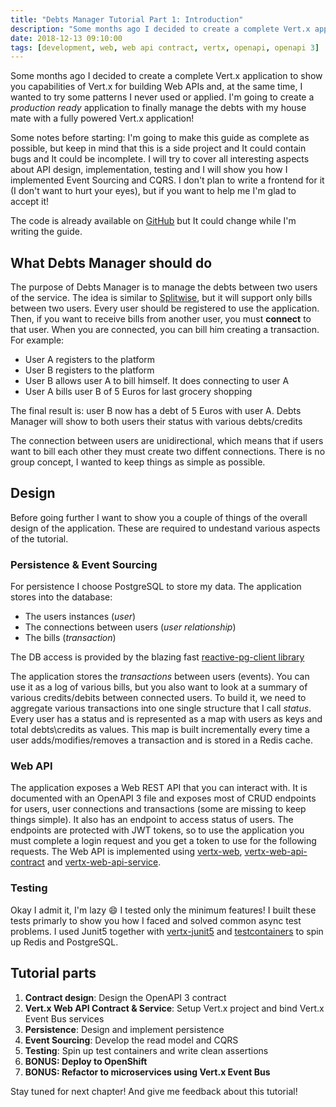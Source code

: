 ```yaml
---
title: "Debts Manager Tutorial Part 1: Introduction"
description: "Some months ago I decided to create a complete Vert.x application to show you capabilities of Vert.x for building Web APIs and, at the same time, I wanted to try some patterns I never used or applied. I'm going to create a production ready application to finally manage the debts with my house mate with a fully powered Vert.x application!"
date: 2018-12-13 09:10:00
tags: [development, web, web api contract, vertx, openapi, openapi 3]
---
```


Some months ago I decided to create a complete Vert.x application to show you capabilities of Vert.x for building Web APIs and, at the same time, I wanted to try some patterns I never used or applied. I'm going to create a _production ready_ application to finally manage the debts with my house mate with a fully powered Vert.x application!

Some notes before starting: I'm going to make this guide as complete as possible, but keep in mind that this is a side project and It could contain bugs and It could be incomplete. I will try to cover all interesting aspects about API design, implementation, testing and I will show you how I implemented Event Sourcing and CQRS. I don't plan to write a frontend for it (I don't want to hurt your eyes), but if you want to help me I'm glad to accept it!

The code is already available on [GitHub](https://github.com/slinkydeveloper/debts-manager) but It could change while I'm writing the guide.

## What Debts Manager should do

The purpose of Debts Manager is to manage the debts between two users of the service. The idea is similar to [Splitwise](https://www.splitwise.com/), but it will support only bills between two users. Every user should be registered to use the application. Then, if you want to receive bills from another user, you must **connect** to that user. When you are connected, you can bill him creating a transaction. For example:

* User A registers to the platform
* User B registers to the platform
* User B allows user A to bill himself. It does connecting to user A
* User A bills user B of 5 Euros for last grocery shopping

The final result is: user B now has a debt of 5 Euros with user A. Debts Manager will show to both users their status with various debts/credits

The connection between users are unidirectional, which means that if users want to bill each other they must create two diffent connections. There is no group concept, I wanted to keep things as simple as possible.

## Design

Before going further I want to show you a couple of things of the overall design of the application. These are required to undestand various aspects of the tutorial.

### Persistence & Event Sourcing

For persistence I choose PostgreSQL to store my data. The application stores into the database:

* The users instances (_user_)
* The connections between users (_user relationship_)
* The bills (_transaction_)

The DB access is provided by the blazing fast [reactive-pg-client library](https://github.com/reactiverse/reactive-pg-client)

The application stores the _transactions_ between users (events). You can use it as a log of various bills, but you also want to look at a summary of various credits/debits between connected users. To build it, we need to aggregate various transactions into one single structure that I call _status_. Every user has a status and is represented as a map with users as keys and total debts\credits as values. This map is built incrementally every time a user adds/modifies/removes a transaction and is stored in a Redis cache.

### Web API

The application exposes a Web REST API that you can interact with. It is documented with an OpenAPI 3 file and exposes most of CRUD endpoints for users, user connections and transactions (some are missing to keep things simple). It also has an endpoint to access status of users. The endpoints are protected with JWT tokens, so to use the application you must complete a login request and you get a token to use for the following requests. The Web API is implemented using [vertx-web](https://vertx.io/docs/vertx-web/java/), [vertx-web-api-contract](https://vertx.io/docs/vertx-web-api-contract/java/) and [vertx-web-api-service](https://vertx.io/docs/vertx-web-api-service/java/).

### Testing

Okay I admit it, I'm lazy :smile: I tested only the minimum features! I built these tests primarly to show you how I faced and solved common async test problems. I used Junit5 together with [vertx-junit5](https://vertx.io/docs/vertx-junit5/java/) and [testcontainers](https://www.testcontainers.org/) to spin up Redis and PostgreSQL.

## Tutorial parts

1. **Contract design**: Design the OpenAPI 3 contract
2. **Vert.x Web API Contract & Service**: Setup Vert.x project and bind Vert.x Event Bus services
3. **Persistence**: Design and implement persistence
4. **Event Sourcing**: Develop the read model and CQRS
5. **Testing**: Spin up test containers and write clean assertions
6. **BONUS: Deploy to OpenShift**
7. **BONUS: Refactor to microservices using Vert.x Event Bus**

Stay tuned for next chapter! And give me feedback about this tutorial!

